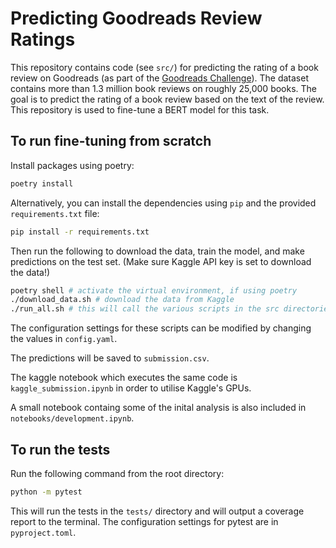 # Predicting Goodreads Review Ratings

This repository contains code (see `src/`) for predicting the rating of a book review on Goodreads (as part of the [Goodreads Challenge](https://www.kaggle.com/competitions/goodreads-books-reviews-290312)). The dataset contains more than 1.3 million book reviews on roughly 25,000 books. The goal is to predict the rating of a book review based on the text of the review. This repository is used to fine-tune a BERT model for this task.

## To run fine-tuning from scratch

Install packages using poetry:

```bash
poetry install
```

Alternatively, you can install the dependencies using `pip` and the provided `requirements.txt` file:

```bash
pip install -r requirements.txt
```

Then run the following to download the data, train the model, and make predictions on the test set.
(Make sure Kaggle API key is set to download the data!)

```bash
poetry shell # activate the virtual environment, if using poetry
./download_data.sh # download the data from Kaggle
./run_all.sh # this will call the various scripts in the src directories
```

The configuration settings for these scripts can be modified by changing the values in `config.yaml`.

The predictions will be saved to `submission.csv`.

The kaggle notebook which executes the same code is `kaggle_submission.ipynb` in order to utilise Kaggle's GPUs.

A small notebook containg some of the inital analysis is also included in `notebooks/development.ipynb`.

## To run the tests

Run the following command from the root directory:

```bash
python -m pytest
```

This will run the tests in the `tests/` directory and will output a coverage report to the terminal.
The configuration settings for pytest are in `pyproject.toml`.
